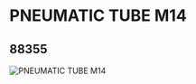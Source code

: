 # PNEUMATIC TUBE M14
## 88355
![PNEUMATIC TUBE M14](https://lc-www-live-s.legocdn.com/media/bricks/5/2/4567210.jpg)